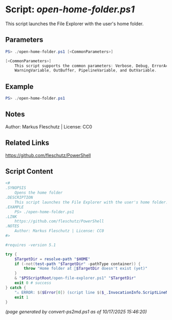 Script: *open-home-folder.ps1*
========================

This script launches the File Explorer with the user's home folder.

Parameters
----------
```powershell
PS> ./open-home-folder.ps1 [<CommonParameters>]

[<CommonParameters>]
    This script supports the common parameters: Verbose, Debug, ErrorAction, ErrorVariable, WarningAction, 
    WarningVariable, OutBuffer, PipelineVariable, and OutVariable.
```

Example
-------
```powershell
PS> ./open-home-folder.ps1

```

Notes
-----
Author: Markus Fleschutz | License: CC0

Related Links
-------------
https://github.com/fleschutz/PowerShell

Script Content
--------------
```powershell
<#
.SYNOPSIS
	Opens the home folder
.DESCRIPTION
	This script launches the File Explorer with the user's home folder.
.EXAMPLE
	PS> ./open-home-folder.ps1
.LINK
	https://github.com/fleschutz/PowerShell
.NOTES
	Author: Markus Fleschutz | License: CC0
#>

#requires -version 5.1

try {
	$TargetDir = resolve-path "$HOME"
	if (-not(test-path "$TargetDir" -pathType container)) {
		throw "Home folder at 📂$TargetDir doesn't exist (yet)"
	}
	& "$PSScriptRoot/open-file-explorer.ps1" "$TargetDir"
	exit 0 # success
} catch {
	"⚠️ ERROR: $($Error[0]) (script line $($_.InvocationInfo.ScriptLineNumber))"
	exit 1
}
```

*(page generated by convert-ps2md.ps1 as of 10/17/2025 15:46:20)*
